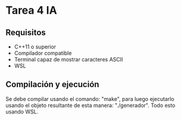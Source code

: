 # Tarea 4 IA

##        Requisitos       ##

- C++11 o superior
- Compilador compatible
- Terminal capaz de mostrar caracteres ASCII
- WSL

##       Compilación y ejecución       ##

Se debe compilar usando el comando: "make", para luego ejecutarlo usando el objeto resultante de esta manera: "./generador".
Todo esto usando WSL.